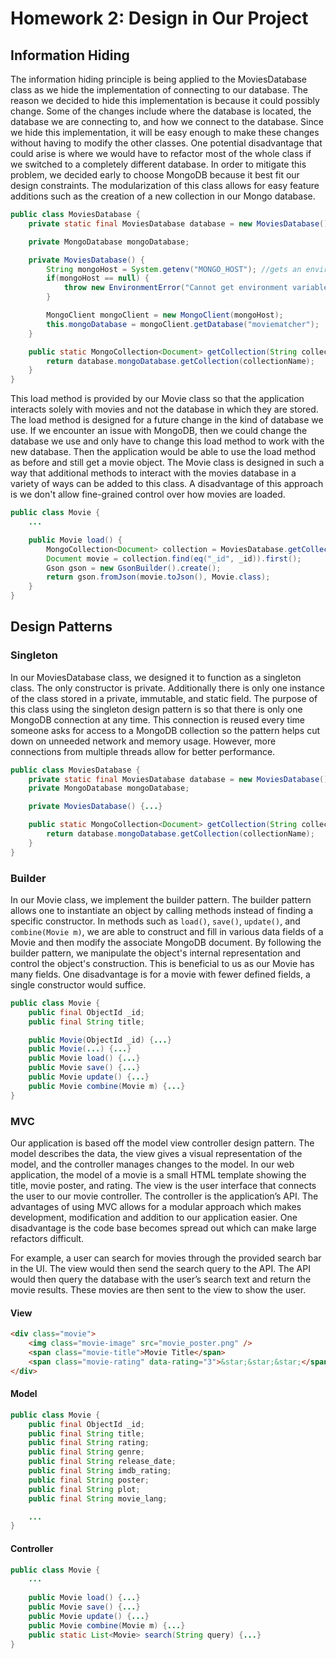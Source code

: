# Homework 2: Design in Our Project

## Information Hiding
The information hiding principle is being applied to the MoviesDatabase class as we hide the implementation of connecting to our database. The reason we decided to hide this implementation is because it could possibly change. Some of the changes include where the database is located, the database we are connecting to, and how we connect to the database. Since we hide this implementation, it will be easy enough to make these changes without having to modify the other classes. One potential disadvantage that could arise is where we would have to refactor most of the whole class if we switched to a completely different database. In order to mitigate this problem, we decided early to choose MongoDB because it best fit our design constraints. The modularization of this class allows for easy feature additions such as the creation of a new collection in our Mongo database.

```java
public class MoviesDatabase {
	private static final MoviesDatabase database = new MoviesDatabase();

	private MongoDatabase mongoDatabase;

	private MoviesDatabase() {
		String mongoHost = System.getenv("MONGO_HOST"); //gets an environment variable (this is where the db is located)
		if(mongoHost == null) {
			throw new EnvironmentError("Cannot get environment variable to database.");
		}

		MongoClient mongoClient = new MongoClient(mongoHost);
		this.mongoDatabase = mongoClient.getDatabase("moviematcher");
	}

	public static MongoCollection<Document> getCollection(String collectionName) {
		return database.mongoDatabase.getCollection(collectionName);
	}
}
```

This load method is provided by our Movie class so that the application interacts solely with movies and not the database in which they are stored. The load method is designed for a future change in the kind of database we use. If we encounter an issue with MongoDB, then we could change the database we use and only have to change this load method to work with the new database. Then the application would be able to use the load method as before and still get a movie object. The Movie class is designed in such a way that additional methods to interact with the movies database in a variety of ways can be added to this class. A disadvantage of this approach is we don't allow fine-grained control over how movies are loaded. 

```java
public class Movie {
    ...

    public Movie load() {
        MongoCollection<Document> collection = MoviesDatabase.getCollection("movies");
        Document movie = collection.find(eq("_id", _id)).first();
        Gson gson = new GsonBuilder().create();
        return gson.fromJson(movie.toJson(), Movie.class);
    }
}
```

## Design Patterns

### Singleton
In our MoviesDatabase class, we designed it to function as a singleton class. The only constructor is private. Additionally there is only one instance of the class stored in a private, immutable, and static field. The purpose of this class using the singleton design pattern is so that there is only one MongoDB connection at any time. This connection is reused every time someone asks for access to a MongoDB collection so the pattern helps cut down on unneeded network and memory usage. However, more connections from multiple threads allow for better performance. 

```java
public class MoviesDatabase {
	private static final MoviesDatabase database = new MoviesDatabase();
	private MongoDatabase mongoDatabase;

	private MoviesDatabase() {...}

	public static MongoCollection<Document> getCollection(String collectionName) {
		return database.mongoDatabase.getCollection(collectionName);
	}
}
```

### Builder
In our Movie class, we implement the builder pattern. The builder pattern allows one to instantiate an object by calling methods instead of finding a specific constructor. In methods such as `load()`, `save()`, `update()`, and `combine(Movie m)`, we are able to construct and fill in various data fields of a Movie and then modify the associate MongoDB document. By following the builder pattern, we manipulate the object's internal representation and control the object's construction. This is beneficial to us as our Movie has many fields. One disadvantage is for a movie with fewer defined fields, a single constructor would suffice.

```java
public class Movie { 
	public final ObjectId _id;
	public final String title; 

	public Movie(ObjectId _id) {...}
	public Movie(...) {...}
	public Movie load() {...}
	public Movie save() {...}
	public Movie update() {...}
	public Movie combine(Movie m) {...}
}
```

### MVC
Our application is based off the model view controller design pattern. The model describes the data, the view gives a visual representation of the model, and the controller manages changes to the model. In our web application, the model of a movie is a small HTML template showing the title, movie poster, and rating. The view is the user interface that connects the user to our movie controller. The controller is the application’s API. The advantages of using MVC allows for a modular approach which makes development, modification and addition to our application easier. One disadvantage is the code base becomes spread out which can make large refactors difficult.

For example, a user can search for movies through the provided search bar in the UI. The view would then send the search query to the API. The API would then query the database with the user’s search text and return the movie results. These movies are then sent to the view to show the user.

#### View

```html
<div class="movie">
	<img class="movie-image" src="movie_poster.png" />
	<span class="movie-title">Movie Title</span>
	<span class="movie-rating" data-rating="3">&star;&star;&star;</span>
</div>
```

#### Model

```java
public class Movie {
	public final ObjectId _id;
	public final String title;
	public final String rating;
	public final String genre;
	public final String release_date;
	public final String imdb_rating;
	public final String poster;
	public final String plot;
	public final String movie_lang;

	...
}
```

#### Controller

```java
public class Movie {
	...
	
	public Movie load() {...}
	public Movie save() {...}
	public Movie update() {...}
	public Movie combine(Movie m) {...}
	public static List<Movie> search(String query) {...}
}
```
